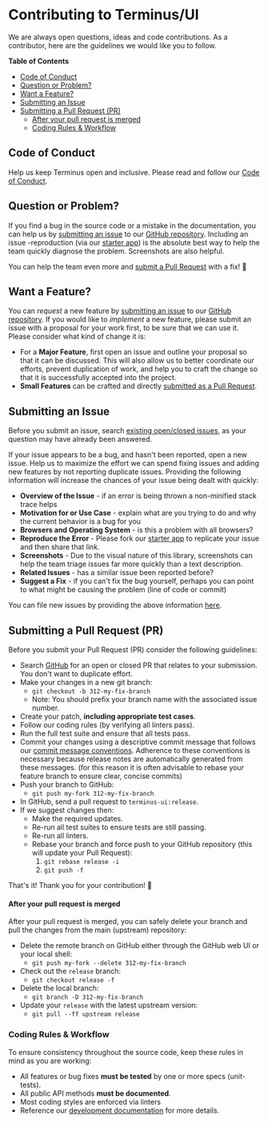 <!--
  Many thanks to the Material team as much of this was lifted from the Material contribution doc:
  https://github.com/angular/material2/blob/master/CONTRIBUTING.md
-->

<h1> Contributing to Terminus/UI</h1>

We are always open questions, ideas and code contributions. As a contributor, here are the
guidelines we would like you to follow.


<!-- START doctoc generated TOC please keep comment here to allow auto update -->
<!-- DON'T EDIT THIS SECTION, INSTEAD RE-RUN doctoc TO UPDATE -->
**Table of Contents**

- [Code of Conduct](#code-of-conduct)
- [Question or Problem?](#question-or-problem)
- [Want a Feature?](#want-a-feature)
- [Submitting an Issue](#submitting-an-issue)
- [Submitting a Pull Request (PR)](#submitting-a-pull-request-pr)
    - [After your pull request is merged](#after-your-pull-request-is-merged)
  - [Coding Rules & Workflow](#coding-rules--workflow)

<!-- END doctoc generated TOC please keep comment here to allow auto update -->


## Code of Conduct

Help us keep Terminus open and inclusive. Please read and follow our [Code of Conduct][coc].


## Question or Problem?

If you find a bug in the source code or a mistake in the documentation, you can help us by
[submitting an issue](#submit-issue) to our [GitHub repository][github]. Including an issue
-reproduction (via our [starter app][starter-app]) is the absolute best way to help the team quickly diagnose the problem.
Screenshots are also helpful.

You can help the team even more and [submit a Pull Request](#submit-pr) with a fix! :pray:


## Want a Feature?

You can *request* a new feature by [submitting an issue](#submit-issue) to our [GitHub
repository][github]. If you would like to *implement* a new feature, please submit an issue with a
proposal for your work first, to be sure that we can use it.  Please consider what kind of change it
is:

- For a **Major Feature**, first open an issue and outline your proposal so that it can be
  discussed. This will also allow us to better coordinate our efforts, prevent duplication of work,
  and help you to craft the change so that it is successfully accepted into the project.
- **Small Features** can be crafted and directly [submitted as a Pull Request](#submit-pr).


## Submitting an Issue

Before you submit an issue, search [existing open/closed issues][issues], as your question may have
already been answered.

If your issue appears to be a bug, and hasn't been reported, open a new issue.
Help us to maximize the effort we can spend fixing issues and adding new
features by not reporting duplicate issues.  Providing the following information will increase the
chances of your issue being dealt with quickly:

- **Overview of the Issue** - if an error is being thrown a non-minified stack trace helps
- **Motivation for or Use Case** - explain what are you trying to do and why the current behavior
    is a bug for you
- **Browsers and Operating System** - is this a problem with all browsers?
- **Reproduce the Error** - Please fork our [starter app][starter-app] to replicate your issue and then share that link.
- **Screenshots** - Due to the visual nature of this library, screenshots can help the team triage
    issues far more quickly than a text description.
- **Related Issues** - has a similar issue been reported before?
- **Suggest a Fix** - if you can't fix the bug yourself, perhaps you can point to what might be
    causing the problem (line of code or commit)

You can file new issues by providing the above information [here][issues-create].


## Submitting a Pull Request (PR)
Before you submit your Pull Request (PR) consider the following guidelines:

- Search [GitHub][pulls] for an open or closed PR that relates to your submission. You don't want to
  duplicate effort.
- Make your changes in a new git branch:
    - `git checkout -b 312-my-fix-branch`
    - Note: You should prefix your branch name with the associated issue number.
- Create your patch, **including appropriate test cases**.
- Follow our coding rules (by verifying all linters pass).
- Run the full test suite and ensure that all tests pass.
- Commit your changes using a descriptive commit message that follows our
  [commit message conventions][commit]. Adherence to these conventions is necessary because release notes are
  automatically generated from these messages. (for this reason it is often advisable to rebase your
  feature branch to ensure clear, concise commits)
- Push your branch to GitHub:
    - `git push my-fork 312-my-fix-branch`
- In GitHub, send a pull request to `terminus-ui:release`.
- If we suggest changes then:
  - Make the required updates.
  - Re-run all test suites to ensure tests are still passing.
  - Re-run all linters.
  - Rebase your branch and force push to your GitHub repository (this will update your Pull Request):
      1. `git rebase release -i`
      1. `git push -f`

That's it! Thank you for your contribution! :pray:


#### After your pull request is merged

After your pull request is merged, you can safely delete your branch and pull the changes from the
main (upstream) repository:

- Delete the remote branch on GitHub either through the GitHub web UI or your local shell:
    - `git push my-fork --delete 312-my-fix-branch`
- Check out the `release` branch:
    - `git checkout release -f`
- Delete the local branch:
    - `git branch -D 312-my-fix-branch`
- Update your `release` with the latest upstream version:
    - `git pull --ff upstream release`


### Coding Rules & Workflow

To ensure consistency throughout the source code, keep these rules in mind as you are working:

- All features or bug fixes **must be tested** by one or more specs (unit-tests).
- All public API methods **must be documented**.
- Most coding styles are enforced via linters
- Reference our [development documentation][dev-docs] for more details.



[coc]: https://github.com/GetTerminus/terminus-ui/blob/release/CODE_OF_CONDUCT.md
[github]: https://github.com/GetTerminus/terminus-ui/
[demo]: http://uilibrary-demo.terminus.ninja/release
[issues]: https://github.com/GetTerminus/terminus-ui/issues
[issues-create]: https://github.com/GetTerminus/terminus-ui/issues/new
[pulls]: https://github.com/GetTerminus/terminus-ui/pulls
[dev-docs]: https://github.com/GetTerminus/terminus-ui/blob/release/DEVELOPMENT.md
[commit]: https://github.com/GetTerminus/terminus-ui/blob/release/DEVELOPMENT.md#committing
[starter-app]: https://github.com/GetTerminus/ui-stackblitz-starter
